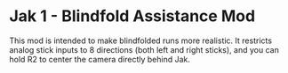 # Jak 1 - Blindfold Assistance Mod

This mod is intended to make blindfolded runs more realistic. It restricts analog stick inputs to 8 directions (both left and right sticks), and you can hold R2 to center the camera directly behind Jak.
